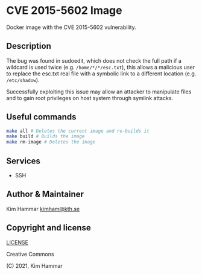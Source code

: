 # CVE 2015-5602 Image

Docker image with the CVE 2015-5602 vulnerability.

## Description
The bug was found in sudoedit, which does not check the full path if a wildcard is used twice 
(e.g. `/home/*/*/esc.txt`), this allows a malicious user to replace the esc.txt real file with a symbolic link to a different location 
(e.g. `/etc/shadow`).

Successfully exploiting this issue may allow an attacker to manipulate files and to gain root privileges 
on host system through symlink attacks.        

## Useful commands

```bash
make all # Deletes the current image and re-builds it
make build # Builds the image
make rm-image # Deletes the image   
```

## Services

- SSH

## Author & Maintainer

Kim Hammar <kimham@kth.se>

## Copyright and license

[LICENSE](LICENSE.md)

Creative Commons

(C) 2021, Kim Hammar